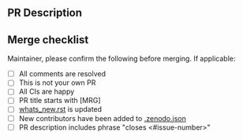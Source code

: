 <!--
Thanks for contributing this pull request (PR).
If this is your first time, make sure to read
[CONTRIBUTING.md](https://github.com/mne-tools/mne-bids/blob/main/CONTRIBUTING.md)
-->

PR Description
--------------

<!--Describe your PR here-->

Merge checklist
---------------

Maintainer, please confirm the following before merging.
If applicable:

- [ ] All comments are resolved
- [ ] This is not your own PR
- [ ] All CIs are happy
- [ ] PR title starts with [MRG]
- [ ] [whats_new.rst](https://github.com/mne-tools/mne-bids/blob/main/doc/whats_new.rst) is updated
- [ ] New contributors have been added to [.zenodo.json](https://github.com/mne-tools/mne-bids/blob/main/.zenodo.json)
- [ ] PR description includes phrase "closes <#issue-number>"
